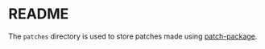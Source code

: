 # README

The `patches` directory is used to store patches made using [patch-package](https://github.com/ds300/patch-package/blob/master/README.md).
